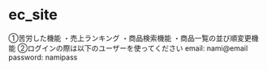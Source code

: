# ec_site
①苦労した機能
・売上ランキング
・商品検索機能
・商品一覧の並び順変更機能
②ログインの際は以下のユーザーを使ってください
email: nami@email
password: namipass
